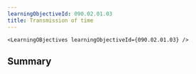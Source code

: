 ```yaml
---
learningObjectiveId: 090.02.01.03
title: Transmission of time
---
```


```tsx eval
<LearningOBjectives learningObjectiveId={090.02.01.03} />
```

## Summary
